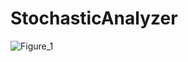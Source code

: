 # StochasticAnalyzer
![Figure_1](https://github.com/4D4937/StochasticAnalyzer/assets/24792768/6cd80bba-e33a-43ec-b7e5-50ede3fda43f)

